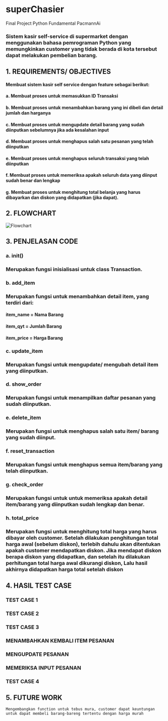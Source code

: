 # superChasier
Final Project Python Fundamental PacmannAi

### Sistem kasir self-service di supermarket dengan menggunakan bahasa pemrograman Python yang memungkinkan customer yang tidak berada di kota tersebut dapat melakukan pembelian barang.

## 1. REQUIREMENTS/ OBJECTIVES
   #### Membuat sistem kasir self service dengan feature sebagai berikut:
   #### a. Membuat proses untuk memasukkan ID Transaksi
   #### b. Membuat proses untuk menambahkan barang yang ini dibeli dan detail jumlah dan harganya
   #### c. Membuat proses untuk mengupdate detail barang yang sudah diinputkan sebelumnya jika ada kesalahan input
   #### d. Membuat proses untuk menghapus salah satu pesanan yang telah diinputkan  
   #### e. Membuat proses untuk menghapus seluruh transaksi yang telah diinputkan
   #### f. Membuat proses untuk memeriksa apakah seluruh data yang diinput sudah benar dan lengkap
   #### g. Membuat proses untuk menghitung total belanja yang harus dibayarkan dan diskon yang didapatkan (jika dapat).
 
## 2. FLOWCHART
![Flowchart](https://user-images.githubusercontent.com/123846578/216514621-2c134ee1-4961-4a88-a5c2-5bca5df20e91.jpeg)

## 3. PENJELASAN CODE
   ### a. __init__()
   ### Merupakan fungsi inisialisasi untuk class Transaction.

   
   ### b. add_item
   ### Merupakan fungsi untuk menambahkan detail item, yang terdiri dari:
   #### item_name = Nama Barang
   #### item_qyt = Jumlah Barang
   #### item_price = Harga Barang

   
   ### c. update_item
   ### Merupakan fungsi untuk mengupdate/ mengubah detail item yang diinputkan.
   

   ### d. show_order
   ### Merupakan fungsi untuk menampilkan daftar pesanan yang sudah diinputkan.
   
   
   ### e. delete_item
   ### Merupakan fungsi untuk menghapus salah satu item/ barang yang sudah diinput.

   
   ### f. reset_transaction
   ### Merupakan fungsi untuk menghapus semua item/barang yang telah diinputkan.
   
   
   ### g. check_order
   ### Merupakan fungsi untuk untuk memeriksa apakah detail item/barang yang diinputkan sudah lengkap dan benar.

   
   ### h. total_price
   ### Merupakan fungsi untuk menghitung total harga yang harus dibayar oleh customer. Setelah dilakukan penghitungan total harga awal (sebelum diskon), terlebih dahulu akan ditentukan apakah customer mendapatkan diskon. Jika mendapat diskon berapa diskon yang didapatkan, dan setelah itu dilakukan perhitungan total harga awal dikurangi diskon, Lalu hasil akhirnya didapatkan harga total setelah diskon
   

## 4. HASIL TEST CASE

### TEST CASE 1

### TEST CASE 2

### TEST CASE 3

### MENAMBAHKAN KEMBALI ITEM PESANAN

### MENGUPDATE PESANAN

### MEMERIKSA INPUT PESANAN


### TEST CASE 4


## 5. FUTURE WORK
    Mengembangkan function untuk tebus mura, customer dapat keuntungan untuk dapat membeli barang-bareng tertentu dengan harga murah
